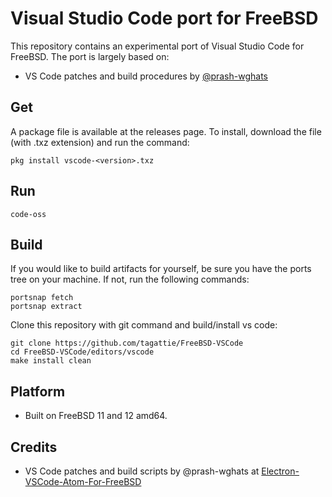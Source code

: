 # Visual Studio Code port for FreeBSD
This repository contains an experimental port of Visual Studio Code for FreeBSD. The port is largely based on:

- VS Code patches and build procedures by [@prash-wghats](https://github.com/prash-wghats/)

## Get
A package file is available at the releases page. To install, download the file (with .txz extension) and run the command:

``` shell
pkg install vscode-<version>.txz
```

## Run

``` shell
code-oss
```

## Build
If you would like to build artifacts for yourself, be sure you have the ports tree on your machine. If not, run the following commands:

``` shell
portsnap fetch
portsnap extract
```

Clone this repository with git command and build/install vs code:

``` shell
git clone https://github.com/tagattie/FreeBSD-VSCode
cd FreeBSD-VSCode/editors/vscode
make install clean
```

## Platform
- Built on FreeBSD 11 and 12 amd64.

## Credits
- VS Code patches and build scripts by @prash-wghats at [Electron-VSCode-Atom-For-FreeBSD](https://github.com/prash-wghats/Electron-VSCode-Atom-For-FreeBSD)

